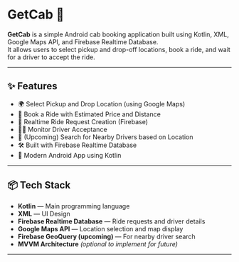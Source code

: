 # GetCab 🚖

**GetCab** is a simple Android cab booking application built using Kotlin, XML, Google Maps API, and Firebase Realtime Database.  
It allows users to select pickup and drop-off locations, book a ride, and wait for a driver to accept the ride.

---

## ✨ Features

- 🌍 Select Pickup and Drop Location (using Google Maps)
- 🚕 Book a Ride with Estimated Price and Distance
- 📡 Realtime Ride Request Creation (Firebase)
- 🧑‍✈️ Monitor Driver Acceptance
- 📍 (Upcoming) Search for Nearby Drivers based on Location
- 🛠 Built with Firebase Realtime Database
- 📱 Modern Android App using Kotlin

---

## 📦 Tech Stack

- **Kotlin** — Main programming language
- **XML** — UI Design
- **Firebase Realtime Database** — Ride requests and driver details
- **Google Maps API** — Location selection and map display
- **Firebase GeoQuery (upcoming)** — For nearby driver search
- **MVVM Architecture** *(optional to implement for future)*

---

